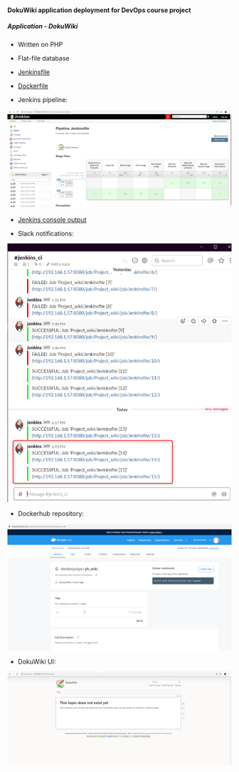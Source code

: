 #### DokuWiki application deployment for DevOps course project

##### Application - DokuWiki

* Written on PHP
* Flat-file database

* [Jenkinsfile](./Jenkinsfile)

* [Dockerfile](./Dockerfile)

* Jenkins pipeline:

![](./screenshots/jenkins_pipeline.png)

* [Jenkins console output](./jenkins_console_output)
 
* Slack notifications:

![](./screenshots/slack_notifications.png)

* Dockerhub repository:

![](./screenshots/dockerhub.png)

* DokuWiki UI:

![](./screenshots/DokuWiki.png)
